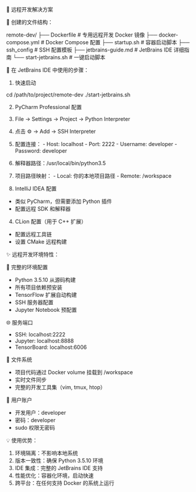   🎯 远程开发解决方案

  📁 创建的文件结构：

  remote-dev/
  ├── Dockerfile              # 专用远程开发 Docker 镜像
  ├── docker-compose.yml      # Docker Compose 配置
  ├── startup.sh             # 容器启动脚本
  ├── ssh_config             # SSH 配置模板
  ├── jetbrains-guide.md     # JetBrains IDE 详细指南
  └── start-jetbrains.sh     # 一键启动脚本

  🚀 在 JetBrains IDE 中使用的步骤：

  1. 快速启动

  cd /path/to/project/remote-dev
  ./start-jetbrains.sh

  2. PyCharm Professional 配置

  1. File → Settings → Project → Python Interpreter
  2. 点击 ⚙️ → Add → SSH Interpreter
  3. 配置连接：
    - Host: localhost
    - Port: 2222
    - Username: developer
    - Password: developer
  4. 解释器路径：/usr/local/bin/python3.5
  5. 项目路径映射：
    - Local: 你的本地项目路径
    - Remote: /workspace

  3. IntelliJ IDEA 配置

  - 类似 PyCharm，但需要添加 Python 插件
  - 配置远程 SDK 和解释器

  4. CLion 配置（用于 C++ 扩展）

  - 配置远程工具链
  - 设置 CMake 远程构建

  ✨ 远程开发环境特性：

  🔧 完整的环境配置

  - Python 3.5.10 从源码构建
  - 所有项目依赖预安装
  - TensorFlow 扩展自动构建
  - SSH 服务器配置
  - Jupyter Notebook 预配置

  🌐 服务端口

  - SSH: localhost:2222
  - Jupyter: localhost:8888
  - TensorBoard: localhost:6006

  📁 文件系统

  - 项目代码通过 Docker volume 挂载到 /workspace
  - 实时文件同步
  - 完整的开发工具集（vim, tmux, htop）

  🔐 用户账户

  - 开发用户：developer
  - 密码：developer
  - sudo 权限无密码

  💡 使用优势：

  1. 环境隔离：不影响本地系统
  2. 版本一致性：确保 Python 3.5.10 环境
  3. IDE 集成：完整的 JetBrains IDE 支持
  4. 性能优化：容器化环境，启动快速
  5. 跨平台：在任何支持 Docker 的系统上运行
